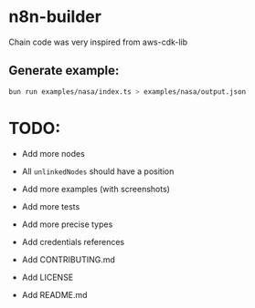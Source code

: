# n8n-builder

Chain code was very inspired from aws-cdk-lib


## Generate example:

```bash
bun run examples/nasa/index.ts > examples/nasa/output.json
```

# TODO:

- Add more nodes
- All `unlinkedNodes` should have a position
- Add more examples (with screenshots)
- Add more tests
- Add more precise types

- Add credentials references
- Add CONTRIBUTING.md
- Add LICENSE
- Add README.md
